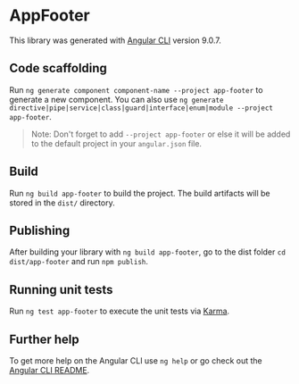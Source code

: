 # AppFooter

This library was generated with [Angular CLI](https://github.com/angular/angular-cli) version 9.0.7.

## Code scaffolding

Run `ng generate component component-name --project app-footer` to generate a new component. You can also use `ng generate directive|pipe|service|class|guard|interface|enum|module --project app-footer`.
> Note: Don't forget to add `--project app-footer` or else it will be added to the default project in your `angular.json` file. 

## Build

Run `ng build app-footer` to build the project. The build artifacts will be stored in the `dist/` directory.

## Publishing

After building your library with `ng build app-footer`, go to the dist folder `cd dist/app-footer` and run `npm publish`.

## Running unit tests

Run `ng test app-footer` to execute the unit tests via [Karma](https://karma-runner.github.io).

## Further help

To get more help on the Angular CLI use `ng help` or go check out the [Angular CLI README](https://github.com/angular/angular-cli/blob/master/README.md).
